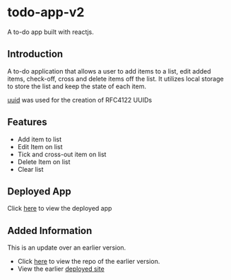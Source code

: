 # todo-app-v2
A to-do app built with reactjs.

## Introduction
A to-do application that allows a user to add items to a list, edit added items, check-off, cross and delete items off the list. It utilizes local storage to store the list and keep the state of each item.

[uuid](https://www.npmjs.com/package/uuid) was used for the creation of RFC4122 UUIDs

## Features
* Add item to list
* Edit Item on list
* Tick and cross-out item on list
* Delete Item on list
* Clear list

## Deployed App
Click [here](https://todo-appv2.netlify.app/) to view the deployed app

## Added Information
This is an update over an earlier version.
* Click [here](https://github.com/GoodnessObi/todo-app) to view the repo of the earlier version.
* View the earlier [deployed site](https://goodnessobi.github.io/todo-app/)
